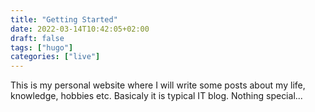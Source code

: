 ```yaml
---
title: "Getting Started"
date: 2022-03-14T10:42:05+02:00
draft: false
tags: ["hugo"]
categories: ["live"]
---
```


This is my personal website where I will write some posts about my life, knowledge, hobbies etc.
Basicaly it is typical IT blog. Nothing special...